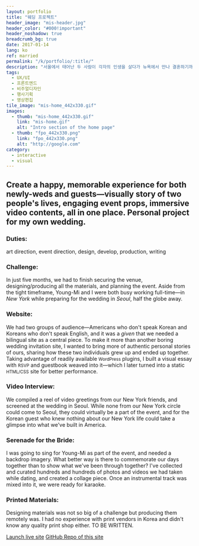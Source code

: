 ```yaml
---
layout: portfolio
title: "웨딩 프로젝트"
header_image: "mis-header.jpg"
header_color: "#000!important"
header_noshadow: true
breadcrumb_bg: true
date: 2017-01-14
lang: ko
ref: married
permalink: "/k/portfolio/:title/"
description: "서울에서 태어난 두 사람이 각자의 인생을 살다가 뉴욕에서 만나 결혼하기까지의 과정을 담아, 청첩장과 다이어리의 형태를 겸한 웹사이트."
tags:
  - UX/UI
  - 프론트엔드
  - 비주얼디자인
  - 행사기획
  - 영상편집
tile_image: "mis-home_442x330.gif"
images:
  - thumb: "mis-home_442x330.gif"
    link: "mis-home.gif"
    alt: "Intro section of the home page"
  - thumb: "fpo_442x330.png"
    link: "fpo_442x330.png"
    alt: "http://google.com"
category:
  - interactive
  - visual
---
```

<section class="project-summary">
  <h1>Create a happy, memorable experience for both newly-weds and guests&mdash;visually story of two people's lives, engaging event props, immersive video contents, all in one place. Personal project for my own wedding.</h1>
  <section class="info">
    <h3>Duties:</h3>
    <p>art direction, event direction, design, develop, production, writing</p>
  </section>
  <section class="info">
    <h3>Challenge:</h3>
    <p>In just five months, we had to finish securing the venue, designing/producing all the materials, and planning the event. Aside from the tight timeframe, Young-Mi and I were both busy working full-time&mdash;in <em>New York</em> while preparing for the wedding in <em>Seoul</em>, half the globe away.</p>
  </section>
  <section class="info">
    <h3>Website:</h3>
    <p>We had two groups of audience&mdash;Americans who don't speak Korean and Koreans who don't speak English, and it was a <em>given</em> that we needed a bilingual site as a central piece. To make it more than another boring wedding invitation site, I wanted to bring more of authentic personal stories of ours, sharing how these two individuals grew up and ended up together. Taking advantage of readily available <small>WordPress</small> plugins, I built a visual essay with <small>RSVP</small> and guestbook weaved into it&mdash;which I later turned into a static <small>HTML/CSS</small> site for better performance.</p>
  </section>
  <section class="info">
    <h3>Video Interview:</h3>
    <p>We compiled a reel of video greetings from our New York friends, and screened at the wedding in Seoul. While none from our New York circle could come to Seoul, they could virtually be a part of the event, and for the Korean guest who knew nothing about our New York life could take a glimpse into what we've built in America.</p>
  </section>
  <section class="info">
    <h3>Serenade for&nbsp;the Bride:</h3>
    <p>I was going to sing for Young-Mi as part of the event, and needed a backdrop imagery. What better way is there to commemorate our days together than to show what we've been through together? I've collected and curated hundreds and hundreds of photos and videos we had taken while dating, and created a collage piece. Once an instrumental track was mixed into it, we were ready for karaoke.</p>
  </section>
  <section class="info">
    <h3>Printed Materials:</h3>
    <p>Designing materials was not so big of a challenge but producing them remotely was. I had no experience with print vendors in Korea and didn't know any quality print shop either. TO BE WRITTEN.
    </p>
  </section>
</section>
<div class="buttons">
  <span class="unselectable">
  <a href="https://www.marriedinseoul.com/" title="Launch live site" target="_blank">Launch live site</a></span>
  <span class="unselectable"><a href="https://github.com/baadaa/married-in-seoul/" title="GitHub repo of this site" target="_blank">GitHub Repo of this site</a></span>
</div>
